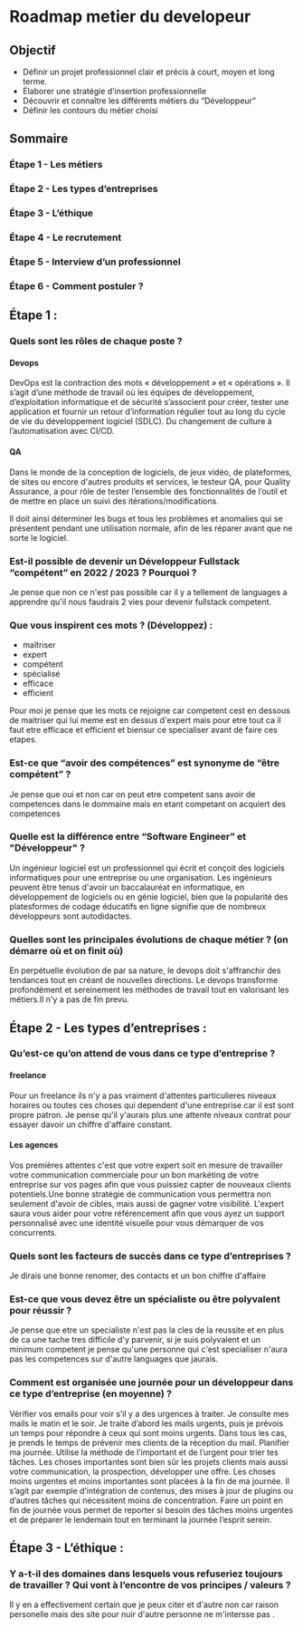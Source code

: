 # Roadmap metier du developeur

## Objectif

- Définir un projet professionnel clair et précis à court, moyen et long terme.
- Élaborer une stratégie d’insertion professionnelle
- Découvrir et connaître les différents métiers du “Développeur”
- Définir les contours du métier choisi

## Sommaire
### Étape 1 - Les métiers
### Étape 2 - Les types d’entreprises
### Étape 3 - L’éthique
### Étape 4 - Le recrutement 
### Étape 5 - Interview d’un professionnel
### Étape 6 - Comment postuler ?

## Étape 1 :

### Quels sont les rôles de chaque poste ?
#### Devops

DevOps est la contraction des mots « développement » et « opérations ». Il s’agit d’une méthode de travail où les équipes de développement, d’exploitation informatique et de sécurité s’associent pour créer, tester une application et fournir un retour d’information régulier tout au long du cycle de vie du développement logiciel (SDLC). Du changement de culture à l’automatisation avec CI/CD.

#### QA

Dans le monde de la conception de logiciels, de jeux vidéo, de plateformes, de sites ou encore d'autres produits et services, le testeur QA, pour Quality Assurance, a pour rôle de tester l’ensemble des fonctionnalités de l’outil et de mettre en place un suivi des itérations/modifications.

Il doit ainsi déterminer les bugs et tous les problèmes et anomalies qui se présentent pendant une utilisation normale, afin de les réparer avant que ne sorte le logiciel.


### Est-il possible de devenir un Développeur Fullstack “compétent” en 2022 / 2023 ? Pourquoi ?

Je pense que non ce n'est pas possible car il y a tellement de languages a apprendre qu'il nous faudrais 2 vies pour devenir fullstack competent.

### Que vous inspirent ces mots ? (Développez) :
- maîtriser
- expert
- compétent
- spécialisé
- efficace
- efficient

Pour moi je pense que les mots ce rejoigne car competent cest en dessous de maitriser qui lui meme est en dessus d'expert mais pour etre tout ca il faut etre efficace et efficient et biensur ce specialiser avant de faire ces etapes.

### Est-ce que “avoir des compétences” est synonyme de “être compétent” ?

Je pense que oui et non car on peut etre competent sans avoir de competences dans le dommaine mais en etant competant on acquiert des competences

### Quelle est la différence entre “Software Engineer” et "Développeur" ? 

Un ingénieur logiciel est un professionnel qui écrit et conçoit des logiciels informatiques pour une entreprise ou une organisation. Les ingénieurs peuvent être tenus d'avoir un baccalauréat en informatique, en développement de logiciels ou en génie logiciel, bien que la popularité des platesformes de codage éducatifs en ligne signifie que de nombreux développeurs sont autodidactes.

### Quelles sont les principales évolutions de chaque métier ? (on démarre où et on finit où)

En perpétuelle évolution de par sa nature, le devops doit s'affranchir des tendances tout en créant de nouvelles directions. Le devops transforme profondément et sereinement les méthodes de travail tout en valorisant les métiers.Il n'y a pas de fin prevu.

## Étape 2 - Les types d’entreprises :
### Qu’est-ce qu’on attend de vous dans ce type d’entreprise ?
#### freelance 

Pour un freelance ils n'y a pas vraiment d'attentes particulieres niveaux horaires ou toutes ces choses qui dependent d'une entreprise car il est sont propre patron. Je pense qu'il y'aurais plus une attente niveaux contrat pour essayer davoir un chiffre d'affaire constant.

#### Les agences

 Vos premières attentes c'est que votre expert soit en mesure de travailler votre communication commerciale pour un bon markéting de votre entreprise sur vos pages afin que vous puissiez capter de nouveaux clients potentiels.Une bonne stratégie de communication vous permettra non seulement d'avoir de  cibles, mais aussi de gagner votre visibilité. L'expert saura vous aider pour votre référencement afin que vous ayez un support personnalisé avec une identité visuelle pour vous démarquer de vos concurrents. 

### Quels sont les facteurs de succès dans ce type d’entreprises ?

Je dirais une bonne renomer, des contacts et un bon chiffre d'affaire

### Est-ce que vous devez être un spécialiste ou être polyvalent pour réussir ?

Je pense que etre un specialiste n'est pas la cles de la reussite et en plus de ca une tache tres difficile d'y parvenir, si je suis polyvalent et un minimum competent je pense qu'une personne qui c'est specialiser n'aura pas les competences sur d'autre languages que jaurais.

### Comment est organisée une journée pour un développeur dans ce type d’entreprise (en moyenne) ?

Vérifier vos emails pour voir s’il y a des urgences à traiter. Je consulte mes mails le matin et le soir. Je traite d’abord les mails urgents, puis je prévois un temps pour répondre à ceux qui sont moins urgents. Dans tous les cas, je prends le temps de prévenir mes clients de la réception du mail.
Planifier ma journée. Utilise la méthode de l’important et de l’urgent pour trier tes tâches. Les choses importantes sont bien sûr les projets clients mais aussi votre communication, la prospection, développer une offre. Les choses moins urgentes et moins importantes sont placées à la fin de ma journée. Il s’agit par exemple d’intégration de contenus, des mises à jour de plugins ou d’autres tâches qui nécessitent moins de concentration.
Faire un point en fin de journée vous permet de reporter si besoin des tâches moins urgentes et de préparer le lendemain tout en terminant la journée l’esprit serein.

## Étape 3 - L’éthique :
### Y a-t-il des domaines dans lesquels vous refuseriez toujours de travailler ? Qui vont à l’encontre de vos principes / valeurs ?

Il y en a effectivement certain que je peux citer et d'autre non car raison personelle mais des site pour nuir d'autre personne ne m'intersse pas .



 
